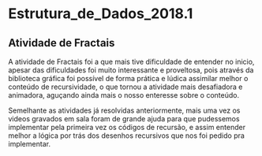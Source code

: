 # Estrutura_de_Dados_2018.1

## Atividade de Fractais
A atividade de Fractais foi a que mais tive dificuldade de entender no inicio, apesar das dificuldades foi muito interessante e proveltosa, pois através da biblioteca gráfica foi possível de forma prática e lúdica assimilar melhor o conteúdo de recursividade, o que tornou a atividade mais desafiadora e animadora, aguçando ainda mais o nosso enteresse sobre o conteúdo.

Semelhante as atividades já resolvidas anteriormente, mais uma vez os videos gravados em sala foram de grande ajuda para que pudessemos implementar pela primeira vez os códigos de recursão, e assim entender melhor a lógica por trás dos desenhos recursivos que nos foi pedido pra implementar. 
